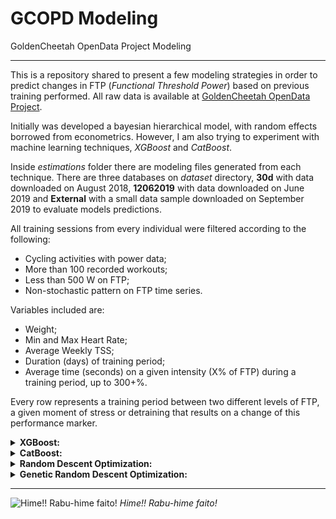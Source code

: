 # GCOPD Modeling
GoldenCheetah OpenData Project Modeling

-----

This is a repository shared to present a few modeling strategies in order to predict changes in FTP (*Functional Threshold Power*) based on previous training performed. All raw data is available at [GoldenCheetah OpenData Project](https://osf.io/6hfpz/).

Initially was developed a bayesian hierarchical model, with random effects borrowed from econometrics. However, I am also trying to experiment with machine learning techniques, *XGBoost* and *CatBoost*.

Inside *estimations* folder there are modeling files generated from each technique. There are three databases on *dataset* directory, **30d** with data downloaded on August 2018, **12062019** with data downloaded on June 2019 and **External** with a small data sample downloaded on September 2019 to evaluate models predictions.

All training sessions from every individual were filtered according to the following:
* Cycling activities with power data;
* More than 100 recorded workouts;
* Less than 500 W on FTP;
* Non-stochastic pattern on FTP time series.

Variables included are:
- Weight;
- Min and Max Heart Rate;
- Average Weekly TSS;
- Duration (days) of training period;
- Average time (seconds) on a given intensity (X% of FTP) during a training period, up to 300+%.

Every row represents a training period between two different levels of FTP, a given moment of stress or detraining that results on a change of this performance marker.

<details>
   <summary><b>XGBoost:</b></summary>
   <ul>
      <li>Optimized with greedy grid search, with <i>early stop</i> on 10 rounds, for a maximum of 10000 rounds of optimization. The range of parameters to be optimized can be found at <i>scripts/xgboost_*.R</i>.</li>
      <li>After optimization a final model is saved (<i>final_model.RDS</i>) trained with all available data.</li>
   </ul>
</details>

<details>
   <summary><b>CatBoost:</b></summary>
   
   <ul>
      <li>Not available yet.</li>
   </ul>
</details>

<details>
   <summary><b>Random Descent Optimization:</b></summary>
   <ul>
   <li>This feature is written in R and Python on <i>functions</i> directory. The goal is to optimize a given function, considering it is not possible apply derivatives to gradient descent. The algorithm begins with a random guess, however if a custom function is passed as argument it will retry until a not NaN value is returned. After having a valid starting point the algorithm tries a single step on each variable, at a time, up and down. When three previous steps were taken on the same direction, the next jump will be tripled. The principle is to skip <i>grid search</i> by jumping over a few combinations of parameters.</li>
   <li>This was designed to minimize a function, so it may be important to return a minus result, instead of the result itself.</li>
   <li>Although the main goal with this algorithm is to identify the optimum training strategy, considering a few constraints or ranges, it can also be applied to hyperparameter optimization with <i>XGBoost, CatBoost</i> or any other machine learning model.</li>
   </ul>
</details>

<details>
   <summary><b>Genetic Random Descent Optimization:</b></summary>
   
   <ul>
      <li>Not available yet.</li>
   </ul>
</details>

-----

![_Hime!! Rabu-hime faito!_](https://1.bp.blogspot.com/-EryvUK_0L6Q/W6_mqLQrl3I/AAAAAAAAhmA/1Ra6c00h0QkmJ8Jlvv5V433FGii4JjrwwCLcBGAs/s1600/wp2293854.jpg "Yowamushi Pedal")
_Hime!! Rabu-hime faito!_
